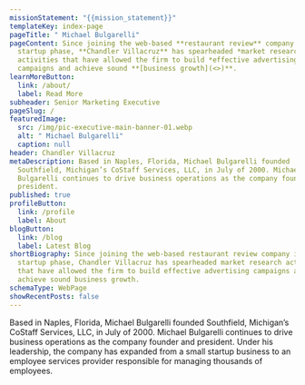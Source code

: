```yaml
---
missionStatement: "{{mission_statement}}"
templateKey: index-page
pageTitle: " Michael Bulgarelli"
pageContent: Since joining the web-based **restaurant review** company in its
  startup phase, **Chandler Villacruz** has spearheaded *market research*
  activities that have allowed the firm to build *effective advertising*
  campaigns and achieve sound **[business growth](<>)**.
learnMoreButton:
  link: /about/
  label: Read More
subheader: Senior Marketing Executive
pageSlug: /
featuredImage:
  src: /img/pic-executive-main-banner-01.webp
  alt: " Michael Bulgarelli"
  caption: null
header: Chandler Villacruz
metaDescription: Based in Naples, Florida, Michael Bulgarelli founded
  Southfield, Michigan’s CoStaff Services, LLC, in July of 2000. Michael
  Bulgarelli continues to drive business operations as the company founder and
  president.
published: true
profileButton:
  link: /profile
  label: About
blogButton:
  link: /blog
  label: Latest Blog
shortBiography: Since joining the web-based restaurant review company in its
  startup phase, Chandler Villacruz has spearheaded market research activities
  that have allowed the firm to build effective advertising campaigns and
  achieve sound business growth.
schemaType: WebPage
showRecentPosts: false
---
```

Based in Naples, Florida, Michael Bulgarelli founded Southfield, Michigan’s CoStaff Services, LLC, in July of 2000. Michael Bulgarelli continues to drive business operations as the company founder and president. Under his leadership, the company has expanded from a small startup business to an employee services provider responsible for managing thousands of employees.